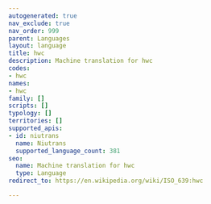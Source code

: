 ```yaml
---
autogenerated: true
nav_exclude: true
nav_order: 999
parent: Languages
layout: language
title: hwc
description: Machine translation for hwc
codes:
- hwc
names:
- hwc
family: []
scripts: []
typology: []
territories: []
supported_apis:
- id: niutrans
  name: Niutrans
  supported_language_count: 381
seo:
  name: Machine translation for hwc
  type: Language
redirect_to: https://en.wikipedia.org/wiki/ISO_639:hwc

---
```


